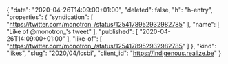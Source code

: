 {
  "date": "2020-04-26T14:09:00+01:00",
  "deleted": false,
  "h": "h-entry",
  "properties": {
    "syndication": [
      "https://twitter.com/monotron_/status/1254178952932982785"
    ],
    "name": [
      "Like of @monotron_'s tweet"
    ],
    "published": [
      "2020-04-26T14:09:00+01:00"
    ],
    "like-of": [
      "https://twitter.com/monotron_/status/1254178952932982785"
    ]
  },
  "kind": "likes",
  "slug": "2020/04/lcsbi",
  "client_id": "https://indigenous.realize.be"
}
